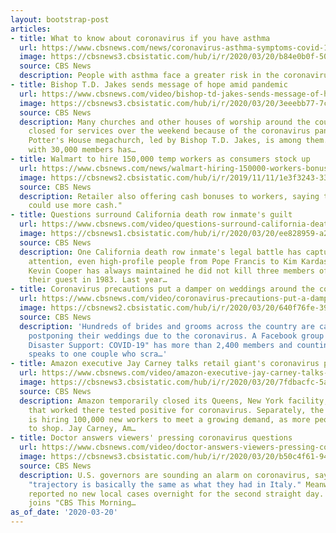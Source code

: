 ```yaml
---
layout: bootstrap-post
articles:
- title: What to know about coronavirus if you have asthma
  url: https://www.cbsnews.com/news/coronavirus-asthma-symptoms-covid-19/
  image: https://cbsnews3.cbsistatic.com/hub/i/r/2020/03/20/b84e0b0f-50c2-4f17-a5df-4bc2ebb8344d/thumbnail/1200x630/8f1b7fb4afd91382fcc238413dd50d62/gettyimages-1207362537.jpg
  source: CBS News
  description: People with asthma face a greater risk in the coronavirus pandemic.
- title: Bishop T.D. Jakes sends message of hope amid pandemic
  url: https://www.cbsnews.com/video/bishop-td-jakes-sends-message-of-hope-amid-pandemic/
  image: https://cbsnews3.cbsistatic.com/hub/i/r/2020/03/20/3eeebb77-7c4c-4327-94b5-6ac851dc6d9e/thumbnail/1200x630/3d052b23dc19056852a0a16be8664cad/cbsn-fusion-bishop-td-jakes-sends-message-of-hope-amid-pandemic-thumbnail-458983-640x360.jpg
  source: CBS News
  description: Many churches and other houses of worship around the country will remain
    closed for services over the weekend because of the coronavirus pandemic. The
    Potter's House megachurch, led by Bishop T.D. Jakes, is among them. The congregation
    with 30,000 members has…
- title: Walmart to hire 150,000 temp workers as consumers stock up
  url: https://www.cbsnews.com/news/walmart-hiring-150000-workers-bonuses/
  image: https://cbsnews2.cbsistatic.com/hub/i/r/2019/11/11/1e3f3243-33de-40f4-b209-294bdd8e10f8/thumbnail/1200x630/613ca2c721dfbbafdb2f4012eafd08cc/rtsuy4j.jpg
  source: CBS News
  description: Retailer also offering cash bonuses to workers, saying that "many people
    could use more cash."
- title: Questions surround California death row inmate's guilt
  url: https://www.cbsnews.com/video/questions-surround-california-death-row-inmates-guilt/
  image: https://cbsnews1.cbsistatic.com/hub/i/r/2020/03/20/ee828959-a21d-46e6-81a6-d7da6603e940/thumbnail/1200x630/8058d22be287a201c480dbda2ad43950/cbsn-fusion-questions-surround-california-death-row-inmates-guilt-thumbnail-458980-640x360.jpg
  source: CBS News
  description: One California death row inmate's legal battle has captured worldwide
    attention, even high-profile people from Pope Francis to Kim Kardashian West.
    Kevin Cooper has always maintained he did not kill three members of a family and
    their guest in 1983. Last year…
- title: Coronavirus precautions put a damper on weddings around the country
  url: https://www.cbsnews.com/video/coronavirus-precautions-put-a-damper-on-weddings-around-the-country/
  image: https://cbsnews2.cbsistatic.com/hub/i/r/2020/03/20/640f76fe-3909-4371-8d3e-d8a01effaaa5/thumbnail/1200x630/52038331af5da9567276830fe4efb8ea/cbsn-fusion-coronavirus-precautions-put-a-damper-on-weddings-around-the-country-thumbnail-458972-640x360.jpg
  source: CBS News
  description: 'Hundreds of brides and grooms across the country are canceling or
    postponing their weddings due to the coronavirus. A Facebook group called "Wedding
    Disaster Support: COVID-19" has more than 2,400 members and counting. Meg Oliver
    speaks to one couple who scra…'
- title: Amazon executive Jay Carney talks retail giant's coronavirus precautions
  url: https://www.cbsnews.com/video/amazon-executive-jay-carney-talks-retail-giants-coronavirus-precautions/
  image: https://cbsnews3.cbsistatic.com/hub/i/r/2020/03/20/7fdbacfc-5a8c-4c38-bad9-d3dab9eada3d/thumbnail/1200x630/78427a1ad8181eb0e54f3488a4872893/cbsn-fusion-amazon-executive-jay-carney-talks-retail-giants-coronavirus-precautions-thumbnail-458959-640x360.jpg
  source: CBS News
  description: Amazon temporarily closed its Queens, New York facility, after an employee
    that worked there tested positive for coronavirus. Separately, the retail giant
    is hiring 100,000 new workers to meet a growing demand, as more people go online
    to shop. Jay Carney, Am…
- title: Doctor answers viewers' pressing coronavirus questions
  url: https://www.cbsnews.com/video/doctor-answers-viewers-pressing-coronavirus-questions/
  image: https://cbsnews3.cbsistatic.com/hub/i/r/2020/03/20/b50c4f61-94a6-4fbe-acec-7052763b4c32/thumbnail/1200x630/b7fd6e32dc74f117c76c83fea0088f5b/cbsn-fusion-doctor-answers-viewers-pressing-coronavirus-questions-thumbnail-458956-640x360.jpg
  source: CBS News
  description: U.S. governors are sounding an alarm on coronavirus, saying the country's
    "trajectory is basically the same as what they had in Italy." Meanwhile, China
    reported no new local cases overnight for the second straight day. Dr. Tara Narula
    joins "CBS This Morning…
as_of_date: '2020-03-20'
---
```


